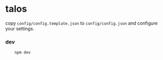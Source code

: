 # talos

copy `config/config.template.json` to `config/config.json` and configure your settings. 

### dev

```shell
    npm dev
```